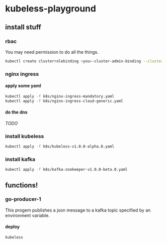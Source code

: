 # kubeless-playground

## install stuff

### rbac

You may need permission to do all the things.

```bash
kubectl create clusterrolebinding <you>-cluster-admin-binding --clusterrole=cluster-admin --user=<you>@cyrusbio.com
```

### nginx ingress

#### apply some yaml

```bash
kubectl apply -f k8s/nginx-ingress-mandatory.yaml
kubectl apply -f k8s/nginx-ingress-cloud-generic.yaml
```

#### do the dns

*TODO*

### install kubeless

```bash
kubectl apply -f k8s/kubeless-v1.0.0-alpha.8.yaml
```

### install kafka

```bash
kubectl apply -f k8s/kafka-zookeeper-v1.0.0-beta.0.yaml
```

## functions!

### go-producer-1

This progem publishes a json message to a kafka topic specified by an environment variable.

#### deploy

```bash
kubeless
